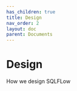 ```yaml
---
has_children: true
title: Design
nav_order: 2
layout: doc
parent: Documents
---
```


# Design

How we design SQLFLow
